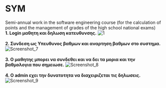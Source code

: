 # SYM
Semi-annual work in the software engineering course (for the calculation of points and the management of grades of the high school national exams)
</br>
<b>1. Login μαθητη και δηλωση κατευθυνσης.</b>
![1](https://user-images.githubusercontent.com/74098652/114327686-c29abe00-9b42-11eb-9277-e06ddd5cea64.jpg)
</br></br>
<b>2. Συνδεση ως Υπευθυνος βαθμων και αναρτηση βαθμων στο συστημα.</b>
 ![Screenshot_7](https://user-images.githubusercontent.com/74098652/114327761-05f52c80-9b43-11eb-97d1-239bc158c1dc.png)
 </br></br>
<b>3. O μαθητης μπορει να συνδεθει και να δει τα μορια και την βαθμολογια που σημειωσε.</b>
![Screenshot_8](https://user-images.githubusercontent.com/74098652/114327845-63897900-9b43-11eb-88ec-7f2e22930abd.png)
</br></br>
<b>4. Ο admin εχει την δυνατοτητα να διαχειριζεται τις δηλωσεις. </b>
![Screenshot_9](https://user-images.githubusercontent.com/74098652/114327888-8b78dc80-9b43-11eb-9116-35573cfb7db7.png)

